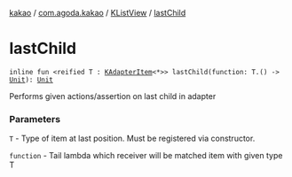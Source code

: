 [kakao](../../index.md) / [com.agoda.kakao](../index.md) / [KListView](index.md) / [lastChild](.)

# lastChild

`inline fun <reified T : `[`KAdapterItem`](../-k-adapter-item/index.md)`<*>> lastChild(function: T.() -> `[`Unit`](https://kotlinlang.org/api/latest/jvm/stdlib/kotlin/-unit/index.html)`): `[`Unit`](https://kotlinlang.org/api/latest/jvm/stdlib/kotlin/-unit/index.html)

Performs given actions/assertion on last child in adapter

### Parameters

`T` - Type of item at last position. Must be registered via constructor.

`function` - Tail lambda which receiver will be matched item with given type T